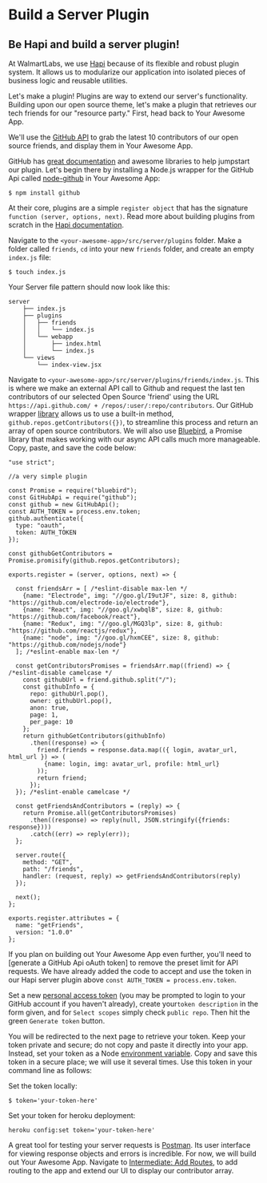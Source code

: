 # Build a Server Plugin

## Be Hapi and build a server plugin!

At WalmartLabs, we use [Hapi](http://hapijs.com/) because of its flexible and robust plugin system. It allows us to modularize our application into isolated pieces of business logic and reusable utilities.

Let's make a plugin! Plugins are way to extend our server's functionality. Building upon our open source theme, let's make a plugin that retrieves our tech friends for our "resource party." First, head back to Your Awesome App.

We'll use the [GitHub API](https://developer.github.com/v3/) to grab the latest 10 contributors of our open source friends, and display them in Your Awesome App.

GitHub has [great documentation](https://developer.github.com/v3/) and awesome libraries to help jumpstart our plugin. Let's begin there by installing a Node.js wrapper for the GitHub Api called [node-github](https://github.com/mikedeboer/node-github) in Your Awesome App:

```
$ npm install github
```

At their core, plugins are a simple `register object` that has the signature `function (server, options, next)`. Read more about building plugins from scratch in the [Hapi documentation](http://hapijs.com/tutorials/plugins).

Navigate to the `<your-awesome-app>/src/server/plugins` folder. Make a folder called `friends`, `cd` into your new `friends` folder, and create an empty `index.js` file:

```
$ touch index.js
```

Your Server file pattern should now look like this:

```
server
    ├── index.js
    ├── plugins
    │   ├── friends
    │   │   └── index.js
    │   └── webapp
    │       ├── index.html
    │       └── index.js
    └── views
        └── index-view.jsx
```

Navigate to `<your-awesome-app>/src/server/plugins/friends/index.js`. This is where we make an external API call to Github and request the last ten contributors of our selected Open Source 'friend' using the URL `https://api.github.com/ + /repos/:user/:repo/contributors`. Our GitHub wrapper [library](https://github.com/mikedeboer/node-github) allows us to use a built-in method, `github.repos.getContributors({})`, to streamline this process and return an array of open source contributors. We will also use [Bluebird](http://bluebirdjs.com/docs/getting-started.html), a Promise library that makes working with our async API calls much more manageable. Copy, paste, and save the code below:

```
"use strict";

//a very simple plugin

const Promise = require("bluebird");
const GitHubApi = require("github");
const github = new GitHubApi();
const AUTH_TOKEN = process.env.token;
github.authenticate({
  type: "oauth",
  token: AUTH_TOKEN
});

const githubGetContributors = Promise.promisify(github.repos.getContributors);

exports.register = (server, options, next) => {

  const friendsArr = [ /*eslint-disable max-len */
    {name: "Electrode", img: "//goo.gl/I9utJF", size: 8, github: "https://github.com/electrode-io/electrode"},
    {name: "React", img: "//goo.gl/xwbqlB", size: 8, github: "https://github.com/facebook/react"},
    {name: "Redux", img: "//goo.gl/MGQ3lp", size: 8, github: "https://github.com/reactjs/redux"},
    {name: "node", img: "//goo.gl/hxmCEE", size: 8, github: "https://github.com/nodejs/node"}
  ]; /*eslint-enable max-len */

  const getContributorsPromises = friendsArr.map((friend) => { /*eslint-disable camelcase */
    const githubUrl = friend.github.split("/");
    const githubInfo = {
      repo: githubUrl.pop(),
      owner: githubUrl.pop(),
      anon: true,
      page: 1,
      per_page: 10
    };
    return githubGetContributors(githubInfo)
      .then((response) => {
        friend.friends = response.data.map(({ login, avatar_url, html_url }) => (
          {name: login, img: avatar_url, profile: html_url}
        ));
        return friend;
      });
  }); /*eslint-enable camelcase */

  const getFriendsAndContributors = (reply) => {
    return Promise.all(getContributorsPromises)
      .then((response) => reply(null, JSON.stringify({friends: response})))
      .catch((err) => reply(err));
  };

  server.route({
    method: "GET",
    path: "/friends",
    handler: (request, reply) => getFriendsAndContributors(reply)
  });

  next();
};

exports.register.attributes = {
  name: "getFriends",
  version: "1.0.0"
};
```

If you plan on building out Your Awesome App even further, you'll need to \[generate a GitHub Api oAuth token\] to remove the preset limit for API requests. We have already added the code to accept and use the token in our Hapi server plugin above `const AUTH_TOKEN = process.env.token`.

Set a new [personal access token](https://docs.electrode.io/) \(you may be prompted to login to your GitHub account if you haven't already\), create your`token description` in the form given, and for `Select scopes` simply check `public repo`. Then hit the green `Generate token` button.

You will be redirected to the next page to retrieve your token. Keep your token private and secure; do not copy and paste it directly into your app. Instead, set your token as a Node [environment variable](https://nodejs.org/api/process.html#process_process_env). Copy and save this token in a secure place; we will use it several times. Use this token in your command line as follows:

Set the token locally:

```
$ token='your-token-here'
```

Set your token for heroku deployment:

```
heroku config:set token='your-token-here'
```

A great tool for testing your server requests is [Postman](https://www.getpostman.com/). Its user interface for viewing response objects and errors is incredible. For now, we will build out Your Awesome App. Navigate to [Intermediate: Add Routes](/docs/chapter1/intermediate/react-routes/add-routes.md), to add routing to the app and extend our UI to display our contributor array.
